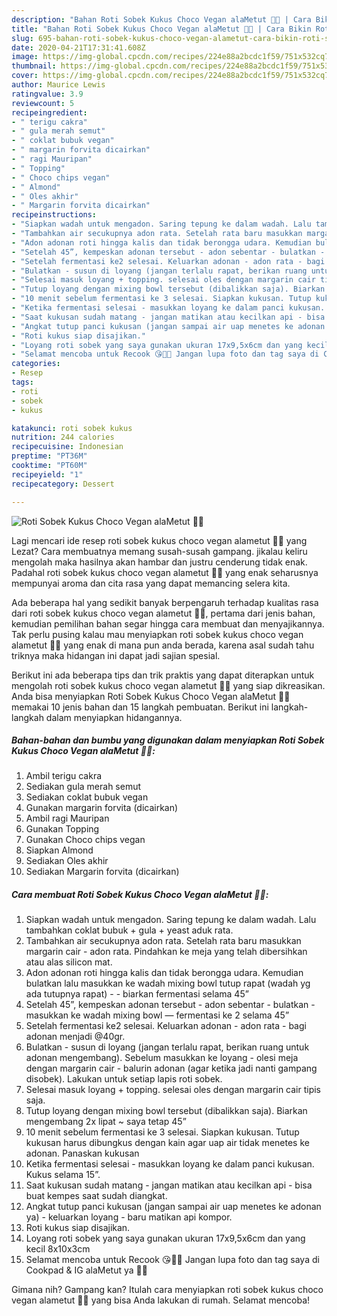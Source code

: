 ```yaml
---
description: "Bahan Roti Sobek Kukus Choco Vegan alaMetut 👩‍🍳 | Cara Bikin Roti Sobek Kukus Choco Vegan alaMetut 👩‍🍳 Yang Bikin Ngiler"
title: "Bahan Roti Sobek Kukus Choco Vegan alaMetut 👩‍🍳 | Cara Bikin Roti Sobek Kukus Choco Vegan alaMetut 👩‍🍳 Yang Bikin Ngiler"
slug: 695-bahan-roti-sobek-kukus-choco-vegan-alametut-cara-bikin-roti-sobek-kukus-choco-vegan-alametut-yang-bikin-ngiler
date: 2020-04-21T17:31:41.608Z
image: https://img-global.cpcdn.com/recipes/224e88a2bcdc1f59/751x532cq70/roti-sobek-kukus-choco-vegan-alametut-👩🍳-foto-resep-utama.jpg
thumbnail: https://img-global.cpcdn.com/recipes/224e88a2bcdc1f59/751x532cq70/roti-sobek-kukus-choco-vegan-alametut-👩🍳-foto-resep-utama.jpg
cover: https://img-global.cpcdn.com/recipes/224e88a2bcdc1f59/751x532cq70/roti-sobek-kukus-choco-vegan-alametut-👩🍳-foto-resep-utama.jpg
author: Maurice Lewis
ratingvalue: 3.9
reviewcount: 5
recipeingredient:
- " terigu cakra"
- " gula merah semut"
- " coklat bubuk vegan"
- " margarin forvita dicairkan"
- " ragi Mauripan"
- " Topping"
- " Choco chips vegan"
- " Almond"
- " Oles akhir"
- " Margarin forvita dicairkan"
recipeinstructions:
- "Siapkan wadah untuk mengadon. Saring tepung ke dalam wadah. Lalu tambahkan coklat bubuk + gula + yeast aduk rata."
- "Tambahkan air secukupnya adon rata. Setelah rata baru masukkan margarin cair - adon rata. Pindahkan ke meja yang telah dibersihkan atau alas silicon mat."
- "Adon adonan roti hingga kalis dan tidak berongga udara. Kemudian bulatkan lalu masukkan ke wadah mixing bowl tutup rapat (wadah yg ada tutupnya rapat) - - biarkan fermentasi selama 45”"
- "Setelah 45”, kempeskan adonan tersebut - adon sebentar - bulatkan - masukkan ke wadah mixing bowl — fermentasi ke 2 selama 45”"
- "Setelah fermentasi ke2 selesai. Keluarkan adonan - adon rata - bagi adonan menjadi @40gr."
- "Bulatkan - susun di loyang (jangan terlalu rapat, berikan ruang untuk adonan mengembang). Sebelum masukkan ke loyang - olesi meja dengan margarin cair - balurin adonan (agar ketika jadi nanti gampang disobek). Lakukan untuk setiap lapis roti sobek."
- "Selesai masuk loyang + topping. selesai oles dengan margarin cair tipis saja."
- "Tutup loyang dengan mixing bowl tersebut (dibalikkan saja). Biarkan mengembang 2x lipat ~ saya tetap 45”"
- "10 menit sebelum fermentasi ke 3 selesai. Siapkan kukusan. Tutup kukusan harus dibungkus dengan kain agar uap air tidak menetes ke adonan. Panaskan kukusan"
- "Ketika fermentasi selesai - masukkan loyang ke dalam panci kukusan. Kukus selama 15”."
- "Saat kukusan sudah matang - jangan matikan atau kecilkan api - bisa buat kempes saat sudah diangkat."
- "Angkat tutup panci kukusan (jangan sampai air uap menetes ke adonan ya) - keluarkan loyang - baru matikan api kompor."
- "Roti kukus siap disajikan."
- "Loyang roti sobek yang saya gunakan ukuran 17x9,5x6cm dan yang kecil 8x10x3cm"
- "Selamat mencoba untuk Recook 😘👩‍🍳 Jangan lupa foto dan tag saya di Cookpad &amp; IG alaMetut ya 🥰🙏"
categories:
- Resep
tags:
- roti
- sobek
- kukus

katakunci: roti sobek kukus 
nutrition: 244 calories
recipecuisine: Indonesian
preptime: "PT36M"
cooktime: "PT60M"
recipeyield: "1"
recipecategory: Dessert

---
```



![Roti Sobek Kukus Choco Vegan alaMetut 👩‍🍳](https://img-global.cpcdn.com/recipes/224e88a2bcdc1f59/751x532cq70/roti-sobek-kukus-choco-vegan-alametut-👩🍳-foto-resep-utama.jpg)

Lagi mencari ide resep roti sobek kukus choco vegan alametut 👩‍🍳 yang Lezat? Cara membuatnya memang susah-susah gampang. jikalau keliru mengolah maka hasilnya akan hambar dan justru cenderung tidak enak. Padahal roti sobek kukus choco vegan alametut 👩‍🍳 yang enak seharusnya mempunyai aroma dan cita rasa yang dapat memancing selera kita.



Ada beberapa hal yang sedikit banyak berpengaruh terhadap kualitas rasa dari roti sobek kukus choco vegan alametut 👩‍🍳, pertama dari jenis bahan, kemudian pemilihan bahan segar hingga cara membuat dan menyajikannya. Tak perlu pusing kalau mau menyiapkan roti sobek kukus choco vegan alametut 👩‍🍳 yang enak di mana pun anda berada, karena asal sudah tahu triknya maka hidangan ini dapat jadi sajian spesial.


Berikut ini ada beberapa tips dan trik praktis yang dapat diterapkan untuk mengolah roti sobek kukus choco vegan alametut 👩‍🍳 yang siap dikreasikan. Anda bisa menyiapkan Roti Sobek Kukus Choco Vegan alaMetut 👩‍🍳 memakai 10 jenis bahan dan 15 langkah pembuatan. Berikut ini langkah-langkah dalam menyiapkan hidangannya.

<!--inarticleads1-->

##### Bahan-bahan dan bumbu yang digunakan dalam menyiapkan Roti Sobek Kukus Choco Vegan alaMetut 👩‍🍳:

1. Ambil  terigu cakra
1. Sediakan  gula merah semut
1. Sediakan  coklat bubuk vegan
1. Gunakan  margarin forvita (dicairkan)
1. Ambil  ragi Mauripan
1. Gunakan  Topping
1. Gunakan  Choco chips vegan
1. Siapkan  Almond
1. Sediakan  Oles akhir
1. Sediakan  Margarin forvita (dicairkan)




<!--inarticleads2-->

##### Cara membuat Roti Sobek Kukus Choco Vegan alaMetut 👩‍🍳:

1. Siapkan wadah untuk mengadon. Saring tepung ke dalam wadah. Lalu tambahkan coklat bubuk + gula + yeast aduk rata.
1. Tambahkan air secukupnya adon rata. Setelah rata baru masukkan margarin cair - adon rata. Pindahkan ke meja yang telah dibersihkan atau alas silicon mat.
1. Adon adonan roti hingga kalis dan tidak berongga udara. Kemudian bulatkan lalu masukkan ke wadah mixing bowl tutup rapat (wadah yg ada tutupnya rapat) - - biarkan fermentasi selama 45”
1. Setelah 45”, kempeskan adonan tersebut - adon sebentar - bulatkan - masukkan ke wadah mixing bowl — fermentasi ke 2 selama 45”
1. Setelah fermentasi ke2 selesai. Keluarkan adonan - adon rata - bagi adonan menjadi @40gr.
1. Bulatkan - susun di loyang (jangan terlalu rapat, berikan ruang untuk adonan mengembang). Sebelum masukkan ke loyang - olesi meja dengan margarin cair - balurin adonan (agar ketika jadi nanti gampang disobek). Lakukan untuk setiap lapis roti sobek.
1. Selesai masuk loyang + topping. selesai oles dengan margarin cair tipis saja.
1. Tutup loyang dengan mixing bowl tersebut (dibalikkan saja). Biarkan mengembang 2x lipat ~ saya tetap 45”
1. 10 menit sebelum fermentasi ke 3 selesai. Siapkan kukusan. Tutup kukusan harus dibungkus dengan kain agar uap air tidak menetes ke adonan. Panaskan kukusan
1. Ketika fermentasi selesai - masukkan loyang ke dalam panci kukusan. Kukus selama 15”.
1. Saat kukusan sudah matang - jangan matikan atau kecilkan api - bisa buat kempes saat sudah diangkat.
1. Angkat tutup panci kukusan (jangan sampai air uap menetes ke adonan ya) - keluarkan loyang - baru matikan api kompor.
1. Roti kukus siap disajikan.
1. Loyang roti sobek yang saya gunakan ukuran 17x9,5x6cm dan yang kecil 8x10x3cm
1. Selamat mencoba untuk Recook 😘👩‍🍳 Jangan lupa foto dan tag saya di Cookpad &amp; IG alaMetut ya 🥰🙏




Gimana nih? Gampang kan? Itulah cara menyiapkan roti sobek kukus choco vegan alametut 👩‍🍳 yang bisa Anda lakukan di rumah. Selamat mencoba!
